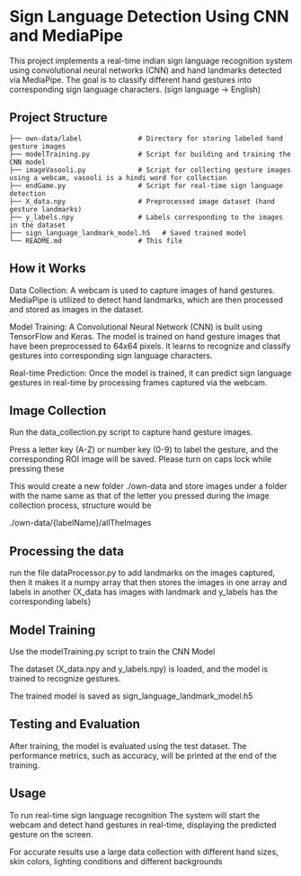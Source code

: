 # Sign Language Detection Using CNN and MediaPipe

This project implements a real-time indian sign language recognition system using convolutional neural networks (CNN) and hand landmarks detected via MediaPipe. The goal is to classify different hand gestures into corresponding sign language characters. (sign language -> English)

## Project Structure
```
├── own-data/label              # Directory for storing labeled hand gesture images
├── modelTraining.py            # Script for building and training the CNN model
├── imageVasooli.py             # Script for collecting gesture images using a webcam, vasooli is a hindi word for collection
├── endGame.py                  # Script for real-time sign language detection
├── X_data.npy                  # Preprocessed image dataset (hand gesture landmarks)
├── y_labels.npy                # Labels corresponding to the images in the dataset
├── sign_language_landmark_model.h5   # Saved trained model
└── README.md                   # This file
```

## How it Works

Data Collection: A webcam is used to capture images of hand gestures. MediaPipe is utilized to detect hand landmarks, which are then processed and stored as images in the dataset.

Model Training: A Convolutional Neural Network (CNN) is built using TensorFlow and Keras. The model is trained on hand gesture images that have been preprocessed to 64x64 pixels. It learns to recognize and classify gestures into corresponding sign language characters.

Real-time Prediction: Once the model is trained, it can predict sign language gestures in real-time by processing frames captured via the webcam.

## Image Collection
Run the data_collection.py script to capture hand gesture images.

Press a letter key (A-Z) or number key (0-9) to label the gesture, and the corresponding ROI image will be saved. Please turn on caps lock while pressing these 

This would create a new folder ./own-data and store images under a folder with the name same as that of the letter you pressed during the image collection process, structure would be 

./own-data/{labelName}/allTheImages

## Processing the data
run the file dataProcessor.py to add landmarks on the images captured, then it makes it a numpy array that then stores the images in one array and labels in another {X_data has images with landmark and y_labels has the corresponding labels}

## Model Training

Use the modelTraining.py script to train the CNN Model

The dataset (X_data.npy and y_labels.npy) is loaded, and the model is trained to recognize gestures.

The trained model is saved as sign_language_landmark_model.h5

## Testing and Evaluation
After training, the model is evaluated using the test dataset. The performance metrics, such as accuracy, will be printed at the end of the training.

## Usage
To run real-time sign language recognition 
The system will start the webcam and detect hand gestures in real-time, displaying the predicted gesture on the screen.

For accurate results use a large data collection with different hand sizes, skin colors, lighting conditions and different backgrounds

